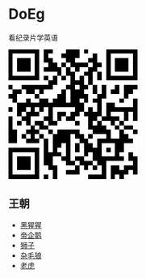 # DoEg
看纪录片学英语

![](./url.png)


## 王朝
- [黑猩猩](./packages/genemd/md/Chimpanzee.md)
- [帝企鹅](./packages/genemd/md/Emperor.md)
- [狮子](./packages/genemd/md/Lion.md)
- [杂毛狼](./packages/genemd/md/Painted%20Wolf.md)
- [老虎](./packages/genemd/md/Tiger.md)
